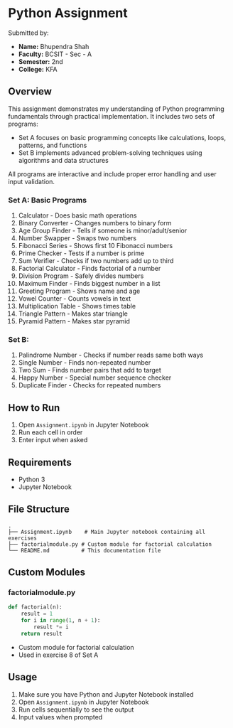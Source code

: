 # Python Assignment

Submitted by:
- **Name:** Bhupendra Shah
- **Faculty:** BCSIT - Sec - A
- **Semester:** 2nd
- **College:** KFA 

## Overview
This assignment demonstrates my understanding of Python programming fundamentals through practical implementation. It includes two sets of programs:
- Set A focuses on basic programming concepts like calculations, loops, patterns, and functions
- Set B implements advanced problem-solving techniques using algorithms and data structures

All programs are interactive and include proper error handling and user input validation.

### Set A: Basic Programs
1. Calculator - Does basic math operations
2. Binary Converter - Changes numbers to binary form
3. Age Group Finder - Tells if someone is minor/adult/senior
4. Number Swapper - Swaps two numbers
5. Fibonacci Series - Shows first 10 Fibonacci numbers
6. Prime Checker - Tests if a number is prime
7. Sum Verifier - Checks if two numbers add up to third
8. Factorial Calculator - Finds factorial of a number
9. Division Program - Safely divides numbers
10. Maximum Finder - Finds biggest number in a list
11. Greeting Program - Shows name and age
12. Vowel Counter - Counts vowels in text
13. Multiplication Table - Shows times table
14. Triangle Pattern - Makes star triangle
15. Pyramid Pattern - Makes star pyramid

### Set B: 
1. Palindrome Number - Checks if number reads same both ways
2. Single Number - Finds non-repeated number
3. Two Sum - Finds number pairs that add to target
4. Happy Number - Special number sequence checker
5. Duplicate Finder - Checks for repeated numbers

## How to Run
1. Open `Assignment.ipynb` in Jupyter Notebook
2. Run each cell in order
3. Enter input when asked

## Requirements
- Python 3
- Jupyter Notebook

## File Structure

```
.
├── Assignment.ipynb    # Main Jupyter notebook containing all exercises
├── factorialmodule.py # Custom module for factorial calculation
└── README.md          # This documentation file
```

## Custom Modules

### factorialmodule.py
```python
def factorial(n):
    result = 1
    for i in range(1, n + 1):
        result *= i
    return result
```
- Custom module for factorial calculation
- Used in exercise 8 of Set A

## Usage

1. Make sure you have Python and Jupyter Notebook installed
2. Open `Assignment.ipynb` in Jupyter Notebook
3. Run cells sequentially to see the output
4. Input values when prompted

